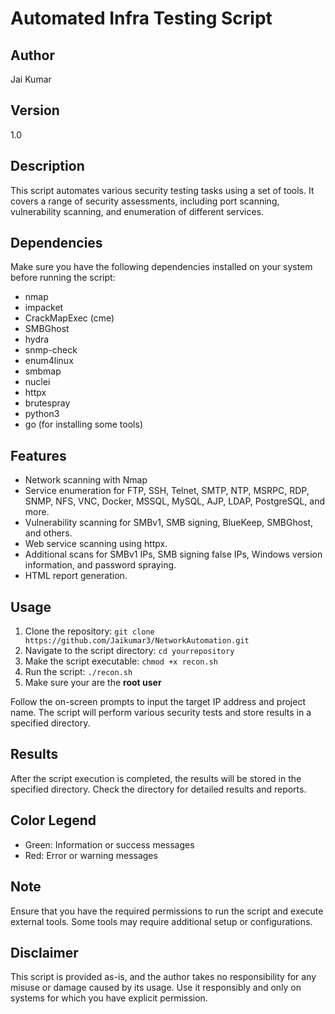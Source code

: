 # Automated Infra Testing Script

## Author
Jai Kumar

## Version
1.0

## Description
This script automates various security testing tasks using a set of tools. It covers a range of security assessments, including port scanning, vulnerability scanning, and enumeration of different services.

## Dependencies
Make sure you have the following dependencies installed on your system before running the script:
- nmap
- impacket
- CrackMapExec (cme)
- SMBGhost
- hydra
- snmp-check
- enum4linux
- smbmap
- nuclei
- httpx
- brutespray
- python3
- go (for installing some tools)

## Features

- Network scanning with Nmap
- Service enumeration for FTP, SSH, Telnet, SMTP, NTP, MSRPC, RDP, SNMP, NFS, VNC, Docker, MSSQL, MySQL, AJP, LDAP, PostgreSQL, and more.
- Vulnerability scanning for SMBv1, SMB signing, BlueKeep, SMBGhost, and others.
- Web service scanning using httpx.
- Additional scans for SMBv1 IPs, SMB signing false IPs, Windows version information, and password spraying.
- HTML report generation.
  
## Usage
1. Clone the repository: `git clone https://github.com/Jaikumar3/NetworkAutomation.git`
2. Navigate to the script directory: `cd yourrepository`
3. Make the script executable: `chmod +x recon.sh`
4. Run the script: `./recon.sh`
5. Make sure your are the **root user**

Follow the on-screen prompts to input the target IP address and project name. The script will perform various security tests and store results in a specified directory.

## Results
After the script execution is completed, the results will be stored in the specified directory. Check the directory for detailed results and reports.

## Color Legend
- Green: Information or success messages
- Red: Error or warning messages

## Note
Ensure that you have the required permissions to run the script and execute external tools. Some tools may require additional setup or configurations.

## Disclaimer
This script is provided as-is, and the author takes no responsibility for any misuse or damage caused by its usage. Use it responsibly and only on systems for which you have explicit permission.
